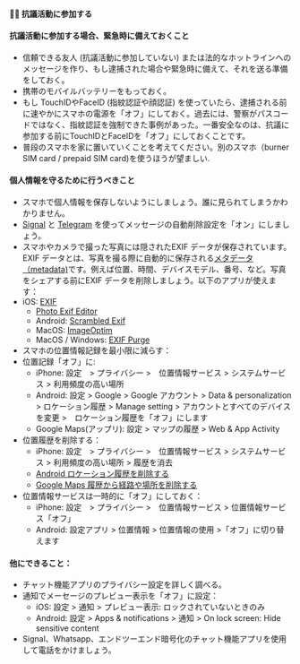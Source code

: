 #### ✊🏾 抗議活動に参加する

#### 抗議活動に参加する場合、緊急時に備えておくこと

- 信頼できる友人 (抗議活動に参加していない) または法的なホットラインへのメッセージを作り、もし逮捕された場合や緊急時に備えて、それを送る準備をしておく。
- 携帯のモバイルバッテリーをもっておく。
- もし TouchIDやFaceID (指紋認証や顔認証) を使っていたら、逮捕される前に速やかにスマホの電源を「オフ」にしておく。過去には、警察がパスコードではなく、指紋認証を強制できた事例があった。一番安全なのは、抗議に参加する前にTouchIDとFaceIDを「オフ」にしておくことです。
- 普段のスマホを家に置いていくことを考えてください。別のスマホ（burner SIM card / prepaid SIM card)を使うほうが望ましい.

#### 個人情報を守るために行うべきこと 

- スマホで個人情報を保存しないようにしましょう。誰に見られてしまうかわかりません。
- [Signal](https://www.signal.org/) と [Telegram](https://telegram.org) を使ってメッセージの自動削除設定を「オン」にしましょう。
-  スマホやカメラで撮った写真には隠されたEXIF データが保存されています。EXIF データとは、写真を撮る際に自動的に保存される[メタデータ（metadata)](https://ja.wikipedia.org/wiki/%E3%83%A1%E3%82%BF%E3%83%87%E3%83%BC%E3%82%BF)です。例えば位置、時間、デバイスモデル、番号、など。写真をシェアする前にEXIF データを削除しましょう。以下のアプリが使えます：
- iOS: [EXIF](https://apps.apple.com/us/app/exif-metadata/id1455197364)
   - [Photo Exif Editor](https://play.google.com/store/apps/details?id=net.xnano.android.photoexifeditor)
	- Android: [Scrambled Exif](https://play.google.com/store/apps/details?id=com.jarsilio.android.scrambledeggsif)
	- MacOS: [ImageOptim](https://imageoptim.com/mac)
	- MacOS / Windows: [EXIF Purge](http://exifpurge.com/)
-  スマホの位置情報記録を最小限に減らす：
  - 位置記録「オフ」に:
    - iPhone: 設定　> プライバシー >　位置情報サービス > システムサービス > 利用頻度の高い場所　
    - Android: 設定 > Google > Google アカウント > Data & personalization > ロケーション履歴 > Manage setting > アカウントとすべてのデバイスを変更 >　ロケーション履歴を「オフ」にします
    - Google Maps(アップリ): 設定 > マップの履歴 > Web & App Activity
  - 位置履歴を削除する：
    - iPhone: 設定　> プライバシー >　位置情報サービス > システムサービス > 利用頻度の高い場所 > 履歴を消去
    - [Android ロケーション履歴を削除する](https://support.google.com/accounts/answer/3118687?hl=ja#delete)
    - [Google Maps 履歴から経路や場所を削除する](https://support.google.com/maps/answer/3137804?hl=ja)
  - 位置情報サービスは一時的に「オフ」にしておく：
    - iPhone: 設定　> プライバシー >　位置情報サービス > 位置情報サービス「オフ」
    - Android: 設定アプリ > 位置情報 > 位置情報の使用 >「オフ」に切り替えます

#### 他にできること：

- チャット機能アプリのプライバシー設定を詳しく調べる。
- 通知でメーセージのプレビュー表示を「オフ」に設定：
  - iOS: 設定 > 通知 > プレビュー表示: ロックされていないときのみ
  - Android: 設定 > Apps & notifications > 通知 > On lock screen: Hide sensitive content
- Signal、Whatsapp、エンドツーエンド暗号化のチャット機能アプリを使用して電話をかけましょう。
